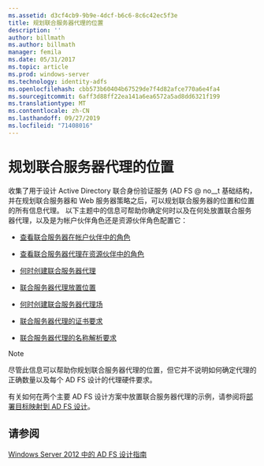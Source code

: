 ```yaml
---
ms.assetid: d3cf4cb9-9b9e-4dcf-b6c6-8c6c42ec5f3e
title: 规划联合服务器代理的位置
description: ''
author: billmath
ms.author: billmath
manager: femila
ms.date: 05/31/2017
ms.topic: article
ms.prod: windows-server
ms.technology: identity-adfs
ms.openlocfilehash: cbb573b60404b67529de7f4d82afce770a6e4fa4
ms.sourcegitcommit: 6aff3d88ff22ea141a6ea6572a5ad8dd6321f199
ms.translationtype: MT
ms.contentlocale: zh-CN
ms.lasthandoff: 09/27/2019
ms.locfileid: "71408016"
---
```

# <a name="planning-federation-server-proxy-placement"></a>规划联合服务器代理的位置

收集了用于设计 Active Directory 联合身份验证服务 \(AD FS @ no__t 基础结构，并在规划联合服务器和 Web 服务器策略之后，可以规划联合服务器的位置和位置的所有信息代理。 以下主题中的信息可帮助你确定何时以及在何处放置联合服务器代理，以及是为帐户伙伴角色还是资源伙伴角色配置它：  
  
-   [查看联合服务器在帐户伙伴中的角色](Review-the-Role-of-the-Federation-Server-in-the-Account-Partner.md)  
  
-   [查看联合服务器代理在资源伙伴中的角色](Review-the-Role-of-the-Federation-Server-Proxy-in-the-Resource-Partner.md)  
  
-   [何时创建联合服务器代理](When-to-Create-a-Federation-Server-Proxy.md)  
  
-   [联合服务器代理放置位置](Where-to-Place-a-Federation-Server-Proxy.md)  
  
-   [何时创建联合服务器代理场](When-to-Create-a-Federation-Server-Proxy-Farm.md)  
  
-   [联合服务器代理的证书要求](Certificate-Requirements-for-Federation-Server-Proxies.md)  
  
-   [联合服务器代理的名称解析要求](Name-Resolution-Requirements-for-Federation-Server-Proxies.md)  
  
> [!NOTE]  
> 尽管此信息可以帮助你规划联合服务器代理的位置，但它并不说明如何确定代理的正确数量以及每个 AD FS 设计的代理硬件要求。  
  
有关如何在两个主要 AD FS 设计方案中放置联合服务器代理的示例，请参阅将[部署目标映射到 AD FS 设计](Mapping-Your-Deployment-Goals-to-an-AD-FS-Design.md)。  

## <a name="see-also"></a>请参阅
[Windows Server 2012 中的 AD FS 设计指南](AD-FS-Design-Guide-in-Windows-Server-2012.md)
  


